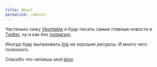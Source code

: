 ```yaml
---
title: About
permalink: /about/
---
```

Частенько сижу [Vkontakte] и буду писать самые главные новости в [Twitter], ну и как без [instagram].

Иногда буду вылаживать [link] на хорошие ресурсы. И много чего полезного. 

Спасибо что читаешь мой [blog].

[vkontakte]:      https://vk.com/artjom_vorobej
[twitter]:   https://twitter.com/vorobejartjom
[instagram]: https://www.instagram.com/artjomvorobej
[link]: /link
[blog]: http://cropercrops.github.io/